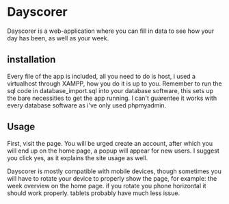 # Dayscorer
Dayscorer is a web-application where you can fill in data to see how your day has been, as well as your week.

## installation
Every file of the app is included, all you need to do is host, i used a virtualhost through XAMPP, how you do it is up to you.
Remember to run the sql code in database_import.sql into your database software, this sets up the bare necessities to get the app running. I can't guarentee it works with every database software as i've only used phpmyadmin. 

## Usage
First, visit the page. You will be urged create an account, after which you will end up on the home page, a popup will appear for new users. I suggest you click yes, as it explains the site usage as well.

Dayscorer is mostly compatible with mobile devices, though sometimes you will have to rotate your device to properly show the page, for example: the week overview on the home page. if you rotate you phone horizontal it should work properly. tablets probably have much less issue.
